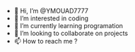 - 👋 Hi, I’m @YMOUAD7777
- 👀 I’m interested in coding
- 🌱 I’m currently learning programation
- 💞️ I’m looking to collaborate on projects
- 📫 How to reach me ?

<!---
YMOUAD7777/YMOUAD7777 is a ✨ special ✨ repository because its `README.md` (this file) appears on your GitHub profile.
You can click the Preview link to take a look at your changes.
--->
